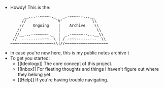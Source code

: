 - Howdy! This is the:
  ```
        __...--~~~~-._   _.-~~~~--...__
       //             `V'             \\ 
      //    Ongoing    |    Archive    \\
     //                |                \\  
    //__...--~~~~~-._  |  _.-~~~~~--...__\\ 
   //__.....----~~~._\ | /_.~~~----.....__\\
  ===================\\|//===================
  ```
- In case you're new here, this is my public notes archive t
- To get you started:
	- [[Ideology]]
	  The core concept of this project.
	- [[Inbox]]
	  For fleeting thoughts and things I haven't figure out where they belong yet.
	- [[Help]]
	  If you're having trouble navigating.